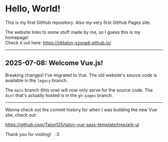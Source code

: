 # Hello, World!

This is my first GitHub repository. Also my very first GitHub Pages site.

The website links to some stuff made by me, so I guess this is my homepage!  
Check it out here:
<https://oktalon-szoradi.github.io/>

---

## 2025-07-08: Welcome Vue.js!

Breaking changes! I've migrated to Vue. The old website's source code is
available in the `legacy` branch.

The `main` branch (this one) will now only serve for the source code. The `dist`
that's actually hosted is in the `gh-pages` branch.

---

Wanna check out the commit history for when I was building the new Vue site,
check out:

<https://github.com/Talon125/talon-vue-sass-template/tree/ark-ui>

Thank you for visiting!&emsp;:3
